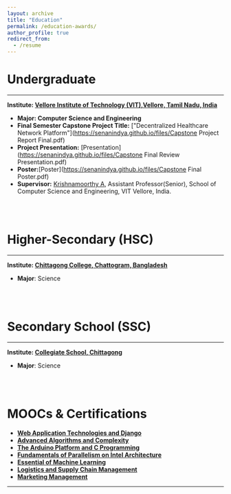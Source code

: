 ```yaml
---
layout: archive
title: "Education"
permalink: /education-awards/
author_profile: true
redirect_from:
  - /resume
---
```

<link rel="icon" type="image/png" href="https://raw.githubusercontent.com/senanindya/senanindya.github.io/main/favicon.ico">

# Undergraduate
----------------
**Institute: [Vellore Institute of Technology (VIT),Vellore, Tamil Nadu, India](https://vit.ac.in/)**
* **Major: Computer Science and Engineering**
* **Final Semester Capstone Project Title:** ["Decentralized Healthcare Network Platform"](https://senanindya.github.io/files/Capstone Project Report Final.pdf) 
* **Project Presentation:** [Presentation](https://senanindya.github.io/files/Capstone Final Review Presentation.pdf) 
* **Poster:**[Poster](https://senanindya.github.io/files/Capstone Final Poster.pdf)
* **Supervisor:** [Krishnamoorthy A](https://research.vit.ac.in/researcher/krishnamoorthy-a/publications), Assistant Professor(Senior), School of Computer Science and Engineering, VIT Vellore, India.
<br /> 
<br />


# Higher-Secondary (HSC)
----------------
**Institute: [Chittagong College, Chattogram, Bangladesh](https://ctgcollege.gov.bd/)**
* **Major**: Science
<br /> 
<br />


# Secondary School (SSC)
----------------
**Institute: [Collegiate School, Chittagong](https://ctgcs.edu.bd/)**
* **Major**: Science
<br /> 
<br />



# MOOCs & Certifications
* **[Web Application Technologies and Django](https://www.coursera.org/account/accomplishments/certificate/7J499RQXYTMK)**
* **[Advanced Algorithms and Complexity](https://www.coursera.org/account/accomplishments/certificate/RP86FMP663UJ)**
* **[The Arduino Platform and C Programming](https://www.coursera.org/account/accomplishments/certificate/NEERAPR7PRF8)**
* **[Fundamentals of Parallelism on Intel Architecture](https://www.coursera.org/account/accomplishments/certificate/88VLR679RXSA)**
* **[Essential of Machine Learning](https://drive.google.com/file/d/17rvHFrX9IkukdSvXu6TuWmyR84SK1w5Y/view?usp=sharing)**
* **[Logistics and Supply Chain Management](https://drive.google.com/file/d/1n7hUF1nnrcoOzlL17eqkjK92jevW3ASq/view?usp=sharing)**
* **[Marketing Management](https://drive.google.com/file/d/1sTio1i5xzckSIOyHbCsqMWPTNo_3J52X/view?usp=sharing)**


<!---

# Participation and Awards

* **Dean's List of Honors** (Bachelor of Science)
* **7th Place** out of 200 participants from 25 Universities in the EWU Inter University Math Olympiad 2019
* [Best paper award](https://tonmoy-hossain.github.io/files/Best_Paper_Award.png) in [IEEE-IEMCON 2020](https://ieee-iemcon.org/) under <i>Data Mining and Data Analytics and Big Data</i> category
* [3rd Best paper award](https://tonmoy-hossain.github.io/files/ICCIT-Best-Paper.pdf) in [ICCIT 2020](http://iccit.org.bd/2020/)
* Served as an IT sub-committee member at 23<sup>rd</sup> International Conference on Computer and Information Technology (ICCIT - 2020) 
* Participated in 2020 IEEE Region 10 Symposium (TENSYMP 2020), Dhaka, Bangladesh
* Participated in 4th International Conference on Electrical Information and Communication Technology (EICT - 2019), Khulna, Bangladesh
* Participated in 22nd International Conference on Computer and Information Technology (ICCIT - 2019)
* Participated in 1st International Conference on Advances in Science, Engineering and Robotics Technology (ICASERT, 2019)
* Participated in "How Computer Program Works", organized by Innovation for Poverty Action associated with **University of California, San Diego** and **Cornell University**
-->

___________________________________________
